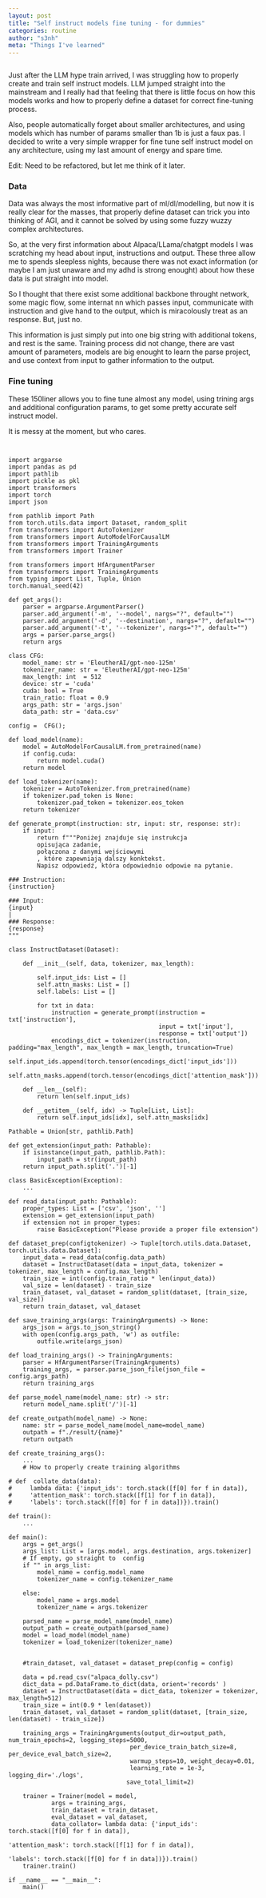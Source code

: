 ```yaml
---
layout: post
title: "Self instruct models fine tuning - for dummies"
categories: routine
author: "s3nh"
meta: "Things I've learned"
---
```


<a href="https://www.buymeacoffee.com/s3nh"><img src="https://www.buymeacoffee.com/assets/img/guidelines/download-assets-sm-1.svg" alt=""></a>


Just after the LLM hype train arrived, I was struggling how to properly create and train self instruct models. LLM jumped straight into the mainstream and I really had that feeling 
that there is little focus on how this models works and how to properly define a dataset for correct fine-tuning process. 

Also, people automatically forget about smaller architectures, and using models which has number of params smaller than 1b is just a faux pas. 
I decided to write a very simple wrapper for fine tune self instruct model on any architecture, using my last amount of energy and spare time. 


Edit: Need to be refactored, but let me think of it later. 


### Data 

Data was always the most informative part of ml/dl/modelling, but now it is really clear for the masses, that properly define dataset can 
trick you into thinking of AGI, and it cannot be solved by using some fuzzy wuzzy complex architectures. 

So, at the very first information about Alpaca/LLama/chatgpt models I was scratching my head about input, instructions and output. 
These three allow me to spends sleepless nights, because there was not exact information (or maybe I am just unaware and my adhd is strong enought) 
about how these data is put straight into model. 

So I thought that there exist some additional backbone throught network, some magic flow, some internat nn which passes input, communicate with instruction and 
give hand to the output, which is miracolously treat as an response. But, just no. 

This information is just simply put into one big string with additional tokens, and rest is the same. 
Training process did not change, there are vast amount of parameters, models are big enought to learn the parse project, and use context from input 
to gather information to the output. 


### Fine tuning

These 150liner allows you to fine tune almost any model, using trining args and additional configuration params, 
to get some pretty accurate self instruct model. 

It is messy at the moment, but who cares. 


```python'


import argparse
import pandas as pd 
import pathlib
import pickle as pkl
import transformers
import torch 
import json

from pathlib import Path
from torch.utils.data import Dataset, random_split
from transformers import AutoTokenizer 
from transformers import AutoModelForCausalLM
from transformers import TrainingArguments
from transformers import Trainer

from transformers import HfArgumentParser
from transformers import TrainingArguments
from typing import List, Tuple, Union
torch.manual_seed(42)

def get_args():
    parser = argparse.ArgumentParser()
    parser.add_argument('-m', '--model', nargs="?", default="")
    parser.add_argument('-d', '--destination', nargs="?", default="")
    parser.add_argument('-t', '--tokenizer', nargs="?", default="")
    args = parser.parse_args()
    return args

class CFG:
    model_name: str = 'EleutherAI/gpt-neo-125m'
    tokenizer_name: str = 'EleutherAI/gpt-neo-125m'
    max_length: int  = 512
    device: str = 'cuda'
    cuda: bool = True
    train_ratio: float = 0.9
    args_path: str = 'args.json'
    data_path: str = 'data.csv'

config =  CFG();

def load_model(name):
    model = AutoModelForCausalLM.from_pretrained(name)
    if config.cuda:
        return model.cuda()
    return model

def load_tokenizer(name):
    tokenizer = AutoTokenizer.from_pretrained(name)
    if tokenizer.pad_token is None:
        tokenizer.pad_token = tokenizer.eos_token
    return tokenizer

def generate_prompt(instruction: str, input: str, response: str):
    if input:
        return f"""Poniżej znajduje się instrukcja
        opisująca zadanie,
        połączona z danymi wejściowymi
        , które zapewniają dalszy konktekst.
        Napisz odpowiedź, która odpowiednio odpowie na pytanie.

### Instruction:
{instruction}

### Input:
{input}
|
### Response:
{response}
"""

class InstructDataset(Dataset):
    
    def __init__(self, data, tokenizer, max_length):
        
        self.input_ids: List = []
        self.attn_masks: List = []
        self.labels: List = []
        
        for txt in data:
            instruction = generate_prompt(instruction = txt['instruction'], 
                                          input = txt['input'], 
                                          response = txt['output'])
            encodings_dict = tokenizer(instruction, padding="max_length", max_length = max_length, truncation=True)
            self.input_ids.append(torch.tensor(encodings_dict['input_ids']))
            self.attn_masks.append(torch.tensor(encodings_dict['attention_mask']))
            
    def __len__(self):
        return len(self.input_ids)

    def __getitem__(self, idx) -> Tuple[List, List]:
        return self.input_ids[idx], self.attn_masks[idx]
    
Pathable = Union[str, pathlib.Path]

def get_extension(input_path: Pathable):
    if isinstance(input_path, pathlib.Path):
        input_path = str(input_path)
    return input_path.split('.')[-1]

class BasicException(Exception):
    ...

def read_data(input_path: Pathable):
    proper_types: List = ['csv', 'json', '']
    extension = get_extension(input_path) 
    if extension not in proper_types:
        raise BasicException("Please provide a proper file extension")

def dataset_prep(configtokenizer) -> Tuple[torch.utils.data.Dataset, torch.utils.data.Dataset]:
    input_data = read_data(config.data_path)
    dataset = InstructDataset(data = input_data, tokenizer = tokenizer, max_length = config.max_length)
    train_size = int(config.train_ratio * len(input_data))
    val_size = len(dataset) - train_size
    train_dataset, val_dataset = random_split(dataset, [train_size, val_size])
    return train_dataset, val_dataset

def save_training_args(args: TrainingArguments) -> None:
    args_json = args.to_json_string()
    with open(config.args_path, 'w') as outfile:
        outfile.write(args_json)

def load_training_args() -> TrainingArguments:
    parser = HfArgumentParser(TrainingArguments)
    training_args, = parser.parse_json_file(json_file = config.args_path)
    return training_args

def parse_model_name(model_name: str) -> str:
    return model_name.split('/')[-1]

def create_outpath(model_name) -> None:
    name: str = parse_model_name(model_name=model_name)
    outpath = f"./result/{name}"
    return outpath

def create_training_args():
    ...
    # How to properly create training algorithms

# def  collate_data(data):
#     lambda data: {'input_ids': torch.stack([f[0] for f in data]),
#     'attention_mask': torch.stack([f[1] for f in data]),
#     'labels': torch.stack([f[0] for f in data])}).train()

def train():
    ...

def main():
    args = get_args()
    args_list: List = [args.model, args.destination, args.tokenizer] 
    # If empty, go straight to  config
    if "" in args_list:
        model_name = config.model_name
        tokenizer_name = config.tokenizer_name

    else:
        model_name = args.model
        tokenizer_name = args.tokenizer
    
    parsed_name = parse_model_name(model_name)
    output_path = create_outpath(parsed_name)
    model = load_model(model_name)
    tokenizer = load_tokenizer(tokenizer_name)
    
    
    #train_dataset, val_dataset = dataset_prep(config = config)

    data = pd.read_csv("alpaca_dolly.csv")
    dict_data = pd.DataFrame.to_dict(data, orient='records' )
    dataset = InstructDataset(data = dict_data, tokenizer = tokenizer, max_length=512)
    train_size = int(0.9 * len(dataset))
    train_dataset, val_dataset = random_split(dataset, [train_size, len(dataset) - train_size])
        
    training_args = TrainingArguments(output_dir=output_path, num_train_epochs=2, logging_steps=5000,
                                  per_device_train_batch_size=8, per_device_eval_batch_size=2,
                                  warmup_steps=10, weight_decay=0.01,
                                  learning_rate = 1e-3, logging_dir='./logs', 
                                 save_total_limit=2)
    
    trainer = Trainer(model = model, 
            args = training_args, 
            train_dataset = train_dataset, 
            eval_dataset = val_dataset, 
            data_collator= lambda data: {'input_ids': torch.stack([f[0] for f in data]),
                                                              'attention_mask': torch.stack([f[1] for f in data]),
                                                              'labels': torch.stack([f[0] for f in data])}).train()
    trainer.train()

if __name__ == "__main__":
    main()


```





